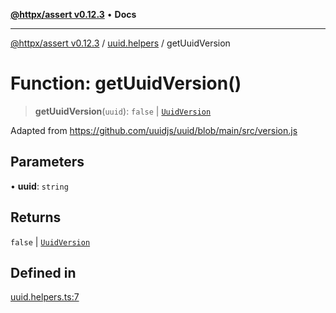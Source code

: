 [**@httpx/assert v0.12.3**](../../README.md) • **Docs**

***

[@httpx/assert v0.12.3](../../README.md) / [uuid.helpers](../README.md) / getUuidVersion

# Function: getUuidVersion()

> **getUuidVersion**(`uuid`): `false` \| [`UuidVersion`](../../uuid.types/type-aliases/UuidVersion.md)

Adapted from https://github.com/uuidjs/uuid/blob/main/src/version.js

## Parameters

• **uuid**: `string`

## Returns

`false` \| [`UuidVersion`](../../uuid.types/type-aliases/UuidVersion.md)

## Defined in

[uuid.helpers.ts:7](https://github.com/belgattitude/httpx/blob/efdc4c7f5d90eb963a8ba204526e9494bbd080b8/packages/assert/src/uuid.helpers.ts#L7)
